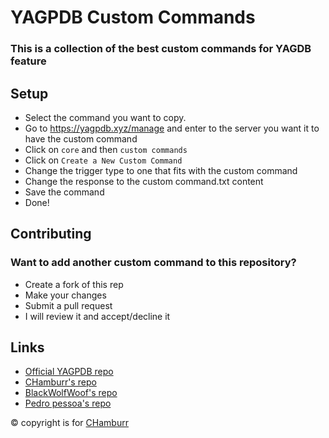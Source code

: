 # YAGPDB Custom Commands

### This is a collection of the best custom commands for YAGDB feature

## Setup

- Select the command you want to copy.
- Go to https://yagpdb.xyz/manage and enter to the server you want it to have the custom command
- Click on `core` and then `custom commands`
- Click on `Create a New Custom Command`
- Change the trigger type to one that fits with the custom command
- Change the response to the custom command.txt content
- Save the command
- Done!

## Contributing

### Want to add another custom command to this repository?

- Create a fork of this rep
- Make your changes
- Submit a pull request
- I will review it and accept/decline it

## Links

- [Official YAGPDB repo]()
- [CHamburr's repo]()
- [BlackWolfWoof's repo]()
- [Pedro pessoa's repo]()

:copyright: copyright is for [CHamburr](https://github.com/chamburr)
